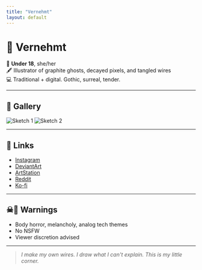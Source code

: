 ```yaml
---
title: "Vernehmt"
layout: default
---
```


# 🔱 Vernehmt

🧷 **Under 18**, she/her  
🖋️ Illustrator of graphite ghosts, decayed pixels, and tangled wires  
💻 Traditional + digital. Gothic, surreal, tender.

---

## 🔱 Gallery

![Sketch 1](images/sketch1.png)
![Sketch 2](images/sketch2.png)

---

## 🔱 Links

- [Instagram](https://instagram.com/yourhandle)
- [DeviantArt](https://deviantart.com/yourname)
- [ArtStation](https://artstation.com/yourname)
- [Reddit](https://reddit.com/user/yourusername)
- [Ko-fi](https://ko-fi.com/yourname)

---

## ☠🔱 Warnings

- Body horror, melancholy, analog tech themes
- No NSFW
- Viewer discretion advised

---

> _I make my own wires. I draw what I can't explain. This is my little corner._
